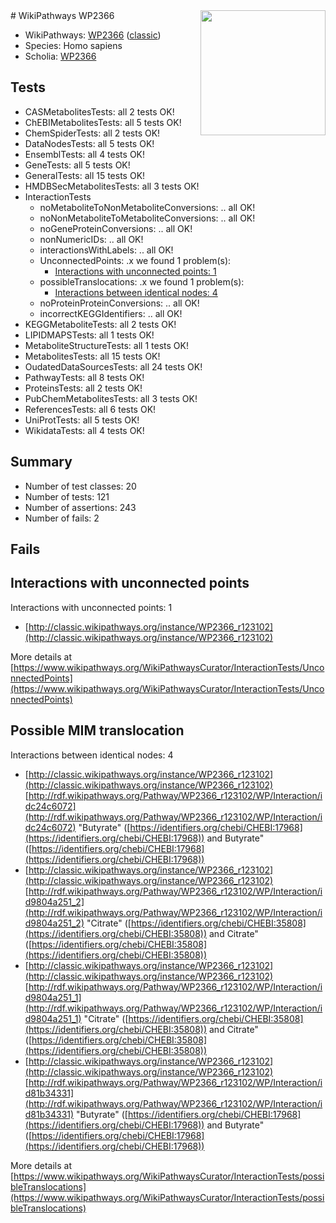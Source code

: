<img style="float: right; width: 200px" src="https://upload.wikimedia.org/wikipedia/commons/thumb/8/83/Wplogo_with_text_500.png/640px-Wplogo_with_text_500.png" />
# WikiPathways WP2366

* WikiPathways: [WP2366](https://wikipathways.org/pathways/WP2366) ([classic](https://classic.wikipathways.org/instance/WP2366))
* Species: Homo sapiens
* Scholia: [WP2366](https://scholia.toolforge.org/wikipathways/WP2366)
## Tests
* CASMetabolitesTests: all 2 tests OK!
* ChEBIMetabolitesTests: all 5 tests OK!
* ChemSpiderTests: all 2 tests OK!
* DataNodesTests: all 5 tests OK!
* EnsemblTests: all 4 tests OK!
* GeneTests: all 5 tests OK!
* GeneralTests: all 15 tests OK!
* HMDBSecMetabolitesTests: all 3 tests OK!
* InteractionTests
    * noMetaboliteToNonMetaboliteConversions: .. all OK!
    * noNonMetaboliteToMetaboliteConversions: .. all OK!
    * noGeneProteinConversions: .. all OK!
    * nonNumericIDs: .. all OK!
    * interactionsWithLabels: .. all OK!
    * UnconnectedPoints: .x we found 1 problem(s):
        * [Interactions with unconnected points: 1](#35a61ad9)
    * possibleTranslocations: .x we found 1 problem(s):
        * [Interactions between identical nodes: 4](#1c118209)
    * noProteinProteinConversions: .. all OK!
    * incorrectKEGGIdentifiers: .. all OK!
* KEGGMetaboliteTests: all 2 tests OK!
* LIPIDMAPSTests: all 1 tests OK!
* MetaboliteStructureTests: all 1 tests OK!
* MetabolitesTests: all 15 tests OK!
* OudatedDataSourcesTests: all 24 tests OK!
* PathwayTests: all 8 tests OK!
* ProteinsTests: all 2 tests OK!
* PubChemMetabolitesTests: all 3 tests OK!
* ReferencesTests: all 6 tests OK!
* UniProtTests: all 5 tests OK!
* WikidataTests: all 4 tests OK!


## Summary

* Number of test classes: 20
* Number of tests: 121
* Number of assertions: 243
* Number of fails: 2

## Fails

<a name="35a61ad9" />

## Interactions with unconnected points

Interactions with unconnected points: 1

* [http://classic.wikipathways.org/instance/WP2366_r123102](http://classic.wikipathways.org/instance/WP2366_r123102)


More details at [https://www.wikipathways.org/WikiPathwaysCurator/InteractionTests/UnconnectedPoints](https://www.wikipathways.org/WikiPathwaysCurator/InteractionTests/UnconnectedPoints)

<a name="1c118209" />

## Possible MIM translocation

Interactions between identical nodes: 4

* [http://classic.wikipathways.org/instance/WP2366_r123102](http://classic.wikipathways.org/instance/WP2366_r123102) [http://rdf.wikipathways.org/Pathway/WP2366_r123102/WP/Interaction/idc24c6072](http://rdf.wikipathways.org/Pathway/WP2366_r123102/WP/Interaction/idc24c6072) "Butyrate" ([https://identifiers.org/chebi/CHEBI:17968](https://identifiers.org/chebi/CHEBI:17968)) and 
Butyrate" ([https://identifiers.org/chebi/CHEBI:17968](https://identifiers.org/chebi/CHEBI:17968))
* [http://classic.wikipathways.org/instance/WP2366_r123102](http://classic.wikipathways.org/instance/WP2366_r123102) [http://rdf.wikipathways.org/Pathway/WP2366_r123102/WP/Interaction/id9804a251_2](http://rdf.wikipathways.org/Pathway/WP2366_r123102/WP/Interaction/id9804a251_2) "Citrate" ([https://identifiers.org/chebi/CHEBI:35808](https://identifiers.org/chebi/CHEBI:35808)) and 
Citrate" ([https://identifiers.org/chebi/CHEBI:35808](https://identifiers.org/chebi/CHEBI:35808))
* [http://classic.wikipathways.org/instance/WP2366_r123102](http://classic.wikipathways.org/instance/WP2366_r123102) [http://rdf.wikipathways.org/Pathway/WP2366_r123102/WP/Interaction/id9804a251_1](http://rdf.wikipathways.org/Pathway/WP2366_r123102/WP/Interaction/id9804a251_1) "Citrate" ([https://identifiers.org/chebi/CHEBI:35808](https://identifiers.org/chebi/CHEBI:35808)) and 
Citrate" ([https://identifiers.org/chebi/CHEBI:35808](https://identifiers.org/chebi/CHEBI:35808))
* [http://classic.wikipathways.org/instance/WP2366_r123102](http://classic.wikipathways.org/instance/WP2366_r123102) [http://rdf.wikipathways.org/Pathway/WP2366_r123102/WP/Interaction/id81b34331](http://rdf.wikipathways.org/Pathway/WP2366_r123102/WP/Interaction/id81b34331) "Butyrate" ([https://identifiers.org/chebi/CHEBI:17968](https://identifiers.org/chebi/CHEBI:17968)) and 
Butyrate" ([https://identifiers.org/chebi/CHEBI:17968](https://identifiers.org/chebi/CHEBI:17968))


More details at [https://www.wikipathways.org/WikiPathwaysCurator/InteractionTests/possibleTranslocations](https://www.wikipathways.org/WikiPathwaysCurator/InteractionTests/possibleTranslocations)

